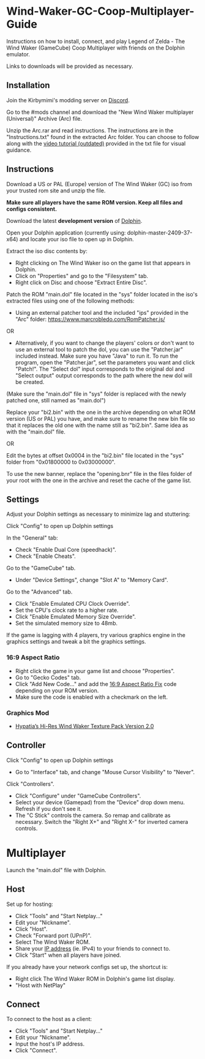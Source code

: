 # Wind-Waker-GC-Coop-Multiplayer-Guide
Instructions on how to install, connect, and play Legend of Zelda - The Wind Waker (GameCube) Coop Multiplayer with friends on the Dolphin emulator. 

Links to downloads will be provided as necessary.

## Installation
Join the Kirbymimi's modding server on [Discord](https://discord.com/invite/ZPvZm3NFak).

Go to the #mods channel and download the "New Wind Waker multiplayer (Universal)" Archive (Arc) file.

Unzip the Arc.rar and read instructions. The instructions are in the "Instructions.txt" found in the extracted Arc folder. You can choose to follow along with the [video tutorial (outdated)](https://youtu.be/0Bxs0bl8jSs) provided in the txt file for visual guidance.

## Instructions
Download a US or PAL (Europe) version of The Wind Waker (GC) iso from your trusted rom site and unzip the file.

**Make sure all players have the same ROM version. Keep all files and configs consistent.**

Download the latest **development version** of [Dolphin](https://dolphin-emu.org/download/).

Open your Dolphin application (currently using: dolphin-master-2409-37-x64) and locate your iso file to open up in Dolphin.

Extract the iso disc contents by:
- Right clicking on The Wind Waker iso on the game list that appears in Dolphin.
- Click on "Properties" and go to the "Filesystem" tab.
- Right click on Disc and choose "Extract Entire Disc".

Patch the ROM "main.dol" file located in the "sys" folder located in the iso's extracted files using one of the following methods:
- Using an external patcher tool and the included "ips" provided in the "Arc" folder:
   https://www.marcrobledo.com/RomPatcher.js/

OR

- Alternatively, if you want to change the players' colors or don't want to use an external tool to patch the dol, you can use the "Patcher.jar" included instead. Make sure you have "Java" to run it. To run the program, open the "Patcher.jar", set the parameters you want and click "Patch!". The "Select dol" input corresponds to the original dol and "Select output" output corresponds to the path where the new dol will be created.

(Make sure the "main.dol" file in "sys" folder is replaced with the newly patched one, still named as "main.dol")

Replace your "bi2.bin" with the one in the archive depending on what ROM version (US or PAL) you have, and make sure to rename the new bin file so that it replaces the old one with the name still as "bi2.bin". Same idea as with the "main.dol" file.

OR

Edit the bytes at offset 0x0004 in the "bi2.bin" file located in the "sys" folder from "0x01800000 to 0x03000000".

To use the new banner, replace the "opening.bnr" file in the files folder of your root with the one in the archive and reset the cache of the game list.

## Settings
Adjust your Dolphin settings as necessary to minimize lag and stuttering:

Click "Config" to open up Dolphin settings

In the "General" tab:
- Check "Enable Dual Core (speedhack)".
- Check "Enable Cheats".

Go to the "GameCube" tab.
- Under "Device Settings", change "Slot A" to "Memory Card".

Go to the "Advanced" tab.
- Click "Enable Emulated CPU Clock Override".
- Set the CPU's clock rate to a higher rate.
- Click "Enable Emulated Memory Size Override".
- Set the simulated memory size to 48mb.

If the game is lagging with 4 players, try various graphics engine in the graphics settings and tweak a bit the graphics settings.

### 16:9 Aspect Ratio
- Right click the game in your game list and choose "Properties".
- Go to "Gecko Codes" tab.
- Click "Add New Code..." and add the [16:9 Aspect Ratio Fix](https://wiki.dolphin-emu.org/index.php?title=The_Legend_of_Zelda:_The_Wind_Waker) code depending on your ROM version.
- Make sure the code is enabled with a checkmark on the left.

### Graphics Mod
- [Hypatia’s Hi-Res Wind Waker Texture Pack Version 2.0
](https://onthegreatsea.tumblr.com/DOWNLOADS)

## Controller
Click "Config" to open up Dolphin settings
- Go to "Interface" tab, and change "Mouse Cursor Visibility" to "Never".

Click "Controllers".
- Click "Configure" under "GameCube Controllers".
- Select your device (Gamepad) from the "Device" drop down menu. Refresh if you don't see it.
- The "C Stick" controls the camera. So remap and calibrate as necessary. Switch the "Right X+" and "Right X-" for inverted camera controls.

# Multiplayer
Launch the "main.dol" file with Dolphin.

## Host
Set up for hosting:
- Click "Tools" and "Start Netplay..."
- Edit your "Nickname".
- Click "Host".
- Check "Forward port (UPnP)".
- Select The Wind Waker ROM.
- Share your [IP address](https://whatismyipaddress.com/) (ie. IPv4) to your friends to connect to.
- Click "Start" when all players have joined.

If you already have your network configs set up, the shortcut is:
- Right click The Wind Waker ROM in Dolphin's game list display.
- "Host with NetPlay"

## Connect
To connect to the host as a client:
- Click "Tools" and "Start Netplay..."
- Edit your "Nickname".
- Input the host's IP address.
- Click "Connect".
